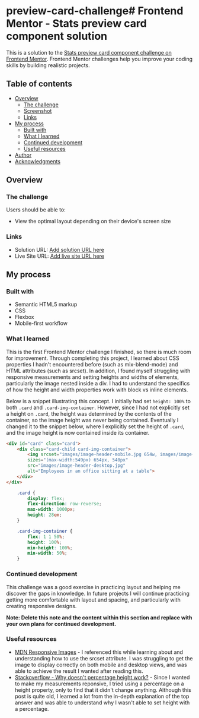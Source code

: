 # preview-card-challenge# Frontend Mentor - Stats preview card component solution

This is a solution to the [Stats preview card component challenge on Frontend Mentor](https://www.frontendmentor.io/challenges/stats-preview-card-component-8JqbgoU62). Frontend Mentor challenges help you improve your coding skills by building realistic projects. 

## Table of contents

- [Overview](#overview)
  - [The challenge](#the-challenge)
  - [Screenshot](#screenshot)
  - [Links](#links)
- [My process](#my-process)
  - [Built with](#built-with)
  - [What I learned](#what-i-learned)
  - [Continued development](#continued-development)
  - [Useful resources](#useful-resources)
- [Author](#author)
- [Acknowledgments](#acknowledgments)

## Overview

### The challenge

Users should be able to:

- View the optimal layout depending on their device's screen size


### Links

- Solution URL: [Add solution URL here](https://your-solution-url.com)
- Live Site URL: [Add live site URL here](https://your-live-site-url.com)

## My process

### Built with

- Semantic HTML5 markup
- CSS
- Flexbox
- Mobile-first workflow

### What I learned


This is the first Frontend Mentor challenge I finished, so there is much room for improvement. Through completing this project, I learned about CSS properties I hadn't encountered before (such as mix-blend-mode) and HTML attributes (such as srcset). In addition, I found myself struggling with responsive measurements and setting heights and widths of elements, particularly the image nested inside a div. I had to understand the specifics of how the height and width properties work with block vs inline elements.

Below is a snippet illustrating this concept. I initially had set ```height: 100%``` to both ```.card``` and ```.card-img-container```. However, since I had not explicitly set a height on ```.card```, the height was determined by the contents of the container, so the image height was never being contained. Eventually I changed it to the snippet below, where I explicitly set the height of ```.card```, and the image height is now contained inside its container.

```html
<div id="card" class="card">
	<div class="card-child card-img-container">
		<img srcset="images/image-header-mobile.jpg 654w, images/image-header-desktop 540w"
		sizes="(max-width:549px) 654px, 540px" 
		src="images/image-header-desktop.jpg" 
		alt="Employees in an office sitting at a table">
	</div>
</div>
```
```css
	.card {
		display: flex;
		flex-direction: row-reverse;
		max-width: 1000px;
		height: 28em;
	}

	.card-img-container {
		flex: 1 1 50%;
		height: 100%;
		min-height: 100%;
		min-width: 50%;
	}
```

### Continued development

This challenge was a good exercise in practicing layout and helping me discover the gaps in knowledge. In future projects I will continue practicing getting more comfortable with layout and spacing, and particularly with creating responsive designs.

**Note: Delete this note and the content within this section and replace with your own plans for continued development.**

### Useful resources

- [MDN Responsive Images](https://developer.mozilla.org/en-US/docs/Learn/HTML/Multimedia_and_embedding/Responsive_images) - I referenced this while learning about and understanding how to use the srcset attribute. I was struggling to get the image to display correctly on both mobile and desktop views, and was able to achieve the result I wanted after reading this.
- [Stackoverflow - Why doesn't percentage height work?](https://stackoverflow.com/questions/5657964/css-why-doesn-t-percentage-height-work) - Since I wanted to make my measurements reponsive, I tried using a percentage on a height property, only to find that it didn't change anything. Although this post is quite old, I learned a lot from the in-depth explanation of the top answer and was able to understand why I wasn't able to set height with a percentage.

